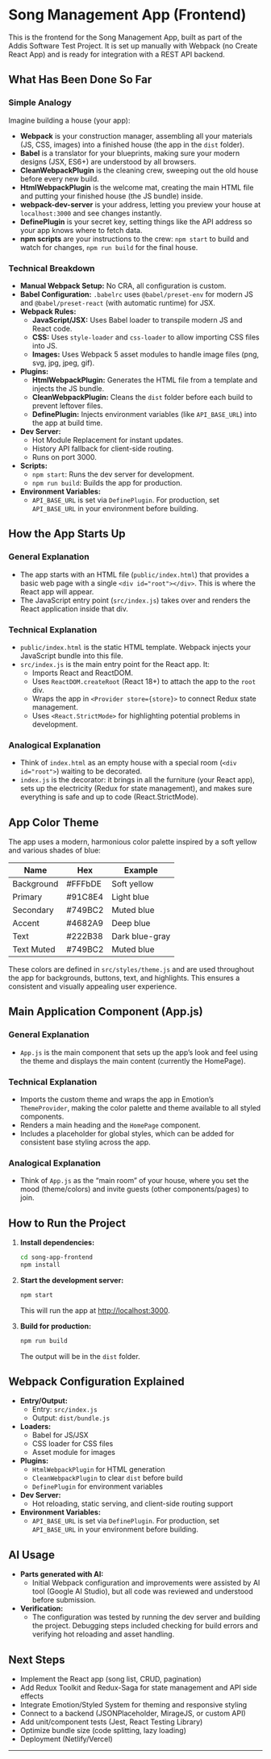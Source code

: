 # Song Management App (Frontend)

This is the frontend for the Song Management App, built as part of the Addis Software Test Project. It is set up manually with Webpack (no Create React App) and is ready for integration with a REST API backend.

## What Has Been Done So Far

### Simple Analogy

Imagine building a house (your app):
- **Webpack** is your construction manager, assembling all your materials (JS, CSS, images) into a finished house (the app in the `dist` folder).
- **Babel** is a translator for your blueprints, making sure your modern designs (JSX, ES6+) are understood by all browsers.
- **CleanWebpackPlugin** is the cleaning crew, sweeping out the old house before every new build.
- **HtmlWebpackPlugin** is the welcome mat, creating the main HTML file and putting your finished house (the JS bundle) inside.
- **webpack-dev-server** is your address, letting you preview your house at `localhost:3000` and see changes instantly.
- **DefinePlugin** is your secret key, setting things like the API address so your app knows where to fetch data.
- **npm scripts** are your instructions to the crew: `npm start` to build and watch for changes, `npm run build` for the final house.

### Technical Breakdown

- **Manual Webpack Setup:** No CRA, all configuration is custom.
- **Babel Configuration:** `.babelrc` uses `@babel/preset-env` for modern JS and `@babel/preset-react` (with automatic runtime) for JSX.
- **Webpack Rules:**
  - **JavaScript/JSX:** Uses Babel loader to transpile modern JS and React code.
  - **CSS:** Uses `style-loader` and `css-loader` to allow importing CSS files into JS.
  - **Images:** Uses Webpack 5 asset modules to handle image files (png, svg, jpg, jpeg, gif).
- **Plugins:**
  - **HtmlWebpackPlugin:** Generates the HTML file from a template and injects the JS bundle.
  - **CleanWebpackPlugin:** Cleans the `dist` folder before each build to prevent leftover files.
  - **DefinePlugin:** Injects environment variables (like `API_BASE_URL`) into the app at build time.
- **Dev Server:**
  - Hot Module Replacement for instant updates.
  - History API fallback for client-side routing.
  - Runs on port 3000.
- **Scripts:**
  - `npm start`: Runs the dev server for development.
  - `npm run build`: Builds the app for production.
- **Environment Variables:**
  - `API_BASE_URL` is set via `DefinePlugin`. For production, set `API_BASE_URL` in your environment before building.

## How the App Starts Up

### General Explanation
- The app starts with an HTML file (`public/index.html`) that provides a basic web page with a single `<div id="root"></div>`. This is where the React app will appear.
- The JavaScript entry point (`src/index.js`) takes over and renders the React application inside that div.

### Technical Explanation
- `public/index.html` is the static HTML template. Webpack injects your JavaScript bundle into this file.
- `src/index.js` is the main entry point for the React app. It:
  - Imports React and ReactDOM.
  - Uses `ReactDOM.createRoot` (React 18+) to attach the app to the `root` div.
  - Wraps the app in `<Provider store={store}>` to connect Redux state management.
  - Uses `<React.StrictMode>` for highlighting potential problems in development.

### Analogical Explanation
- Think of `index.html` as an empty house with a special room (`<div id="root">`) waiting to be decorated.
- `index.js` is the decorator: it brings in all the furniture (your React app), sets up the electricity (Redux for state management), and makes sure everything is safe and up to code (React.StrictMode).

## App Color Theme

The app uses a modern, harmonious color palette inspired by a soft yellow and various shades of blue:

| Name        | Hex       | Example        |
|-------------|-----------|---------------|
| Background  | #FFFbDE   | Soft yellow   |
| Primary     | #91C8E4   | Light blue    |
| Secondary   | #749BC2   | Muted blue    |
| Accent      | #4682A9   | Deep blue     |
| Text        | #222B38   | Dark blue-gray|
| Text Muted  | #749BC2   | Muted blue    |

These colors are defined in `src/styles/theme.js` and are used throughout the app for backgrounds, buttons, text, and highlights. This ensures a consistent and visually appealing user experience.

## Main Application Component (App.js)

### General Explanation
- `App.js` is the main component that sets up the app’s look and feel using the theme and displays the main content (currently the HomePage).

### Technical Explanation
- Imports the custom theme and wraps the app in Emotion’s `ThemeProvider`, making the color palette and theme available to all styled components.
- Renders a main heading and the `HomePage` component.
- Includes a placeholder for global styles, which can be added for consistent base styling across the app.

### Analogical Explanation
- Think of `App.js` as the “main room” of your house, where you set the mood (theme/colors) and invite guests (other components/pages) to join.

## How to Run the Project

1. **Install dependencies:**
   ```bash
   cd song-app-frontend
   npm install
   ```
2. **Start the development server:**
   ```bash
   npm start
   ```
   This will run the app at [http://localhost:3000](http://localhost:3000).

3. **Build for production:**
   ```bash
   npm run build
   ```
   The output will be in the `dist` folder.

## Webpack Configuration Explained

- **Entry/Output:**
  - Entry: `src/index.js`
  - Output: `dist/bundle.js`
- **Loaders:**
  - Babel for JS/JSX
  - CSS loader for CSS files
  - Asset module for images
- **Plugins:**
  - `HtmlWebpackPlugin` for HTML generation
  - `CleanWebpackPlugin` to clear `dist` before build
  - `DefinePlugin` for environment variables
- **Dev Server:**
  - Hot reloading, static serving, and client-side routing support
- **Environment Variables:**
  - `API_BASE_URL` is set via `DefinePlugin`. For production, set `API_BASE_URL` in your environment before building.

## AI Usage

- **Parts generated with AI:**
  - Initial Webpack configuration and improvements were assisted by AI tool (Google AI Studio), but all code was reviewed and understood before submission.
- **Verification:**
  - The configuration was tested by running the dev server and building the project. Debugging steps included checking for build errors and verifying hot reloading and asset handling.

## Next Steps

- Implement the React app (song list, CRUD, pagination)
- Add Redux Toolkit and Redux-Saga for state management and API side effects
- Integrate Emotion/Styled System for theming and responsive styling
- Connect to a backend (JSONPlaceholder, MirageJS, or custom API)
- Add unit/component tests (Jest, React Testing Library)
- Optimize bundle size (code splitting, lazy loading)
- Deployment (Netlify/Vercel)

---

